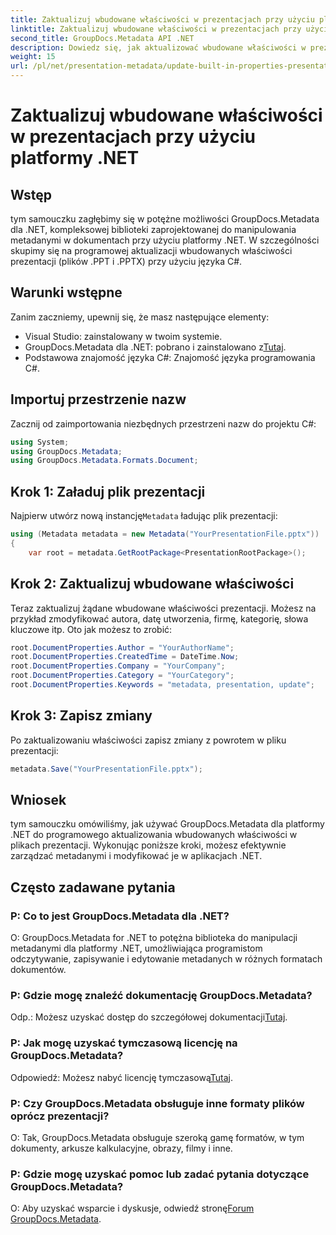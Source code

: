 ```yaml
---
title: Zaktualizuj wbudowane właściwości w prezentacjach przy użyciu platformy .NET
linktitle: Zaktualizuj wbudowane właściwości w prezentacjach przy użyciu platformy .NET
second_title: GroupDocs.Metadata API .NET
description: Dowiedz się, jak aktualizować wbudowane właściwości w prezentacjach przy użyciu platformy .NET za pomocą GroupDocs.Metadata, wszechstronnej biblioteki do manipulacji metadanymi.
weight: 15
url: /pl/net/presentation-metadata/update-built-in-properties-presentations/
---
```


# Zaktualizuj wbudowane właściwości w prezentacjach przy użyciu platformy .NET

## Wstęp
tym samouczku zagłębimy się w potężne możliwości GroupDocs.Metadata dla .NET, kompleksowej biblioteki zaprojektowanej do manipulowania metadanymi w dokumentach przy użyciu platformy .NET. W szczególności skupimy się na programowej aktualizacji wbudowanych właściwości prezentacji (plików .PPT i .PPTX) przy użyciu języka C#.
## Warunki wstępne
Zanim zaczniemy, upewnij się, że masz następujące elementy:
- Visual Studio: zainstalowany w twoim systemie.
-  GroupDocs.Metadata dla .NET: pobrano i zainstalowano z[Tutaj](https://releases.groupdocs.com/metadata/net/).
- Podstawowa znajomość języka C#: Znajomość języka programowania C#.

## Importuj przestrzenie nazw
Zacznij od zaimportowania niezbędnych przestrzeni nazw do projektu C#:
```csharp
using System;
using GroupDocs.Metadata;
using GroupDocs.Metadata.Formats.Document;
```
## Krok 1: Załaduj plik prezentacji
 Najpierw utwórz nową instancję`Metadata` ładując plik prezentacji:
```csharp
using (Metadata metadata = new Metadata("YourPresentationFile.pptx"))
{
    var root = metadata.GetRootPackage<PresentationRootPackage>();
```
## Krok 2: Zaktualizuj wbudowane właściwości
Teraz zaktualizuj żądane wbudowane właściwości prezentacji. Możesz na przykład zmodyfikować autora, datę utworzenia, firmę, kategorię, słowa kluczowe itp. Oto jak możesz to zrobić:
```csharp
root.DocumentProperties.Author = "YourAuthorName";
root.DocumentProperties.CreatedTime = DateTime.Now;
root.DocumentProperties.Company = "YourCompany";
root.DocumentProperties.Category = "YourCategory";
root.DocumentProperties.Keywords = "metadata, presentation, update";
```
## Krok 3: Zapisz zmiany
Po zaktualizowaniu właściwości zapisz zmiany z powrotem w pliku prezentacji:
```csharp
metadata.Save("YourPresentationFile.pptx");
```

## Wniosek
tym samouczku omówiliśmy, jak używać GroupDocs.Metadata dla platformy .NET do programowego aktualizowania wbudowanych właściwości w plikach prezentacji. Wykonując poniższe kroki, możesz efektywnie zarządzać metadanymi i modyfikować je w aplikacjach .NET.

## Często zadawane pytania
### P: Co to jest GroupDocs.Metadata dla .NET?
O: GroupDocs.Metadata for .NET to potężna biblioteka do manipulacji metadanymi dla platformy .NET, umożliwiająca programistom odczytywanie, zapisywanie i edytowanie metadanych w różnych formatach dokumentów.
### P: Gdzie mogę znaleźć dokumentację GroupDocs.Metadata?
 Odp.: Możesz uzyskać dostęp do szczegółowej dokumentacji[Tutaj](https://tutorials.groupdocs.com/metadata/net/).
### P: Jak mogę uzyskać tymczasową licencję na GroupDocs.Metadata?
 Odpowiedź: Możesz nabyć licencję tymczasową[Tutaj](https://purchase.groupdocs.com/temporary-license/).
### P: Czy GroupDocs.Metadata obsługuje inne formaty plików oprócz prezentacji?
O: Tak, GroupDocs.Metadata obsługuje szeroką gamę formatów, w tym dokumenty, arkusze kalkulacyjne, obrazy, filmy i inne.
### P: Gdzie mogę uzyskać pomoc lub zadać pytania dotyczące GroupDocs.Metadata?
 O: Aby uzyskać wsparcie i dyskusje, odwiedź stronę[Forum GroupDocs.Metadata](https://forum.groupdocs.com/c/metadata/14).
